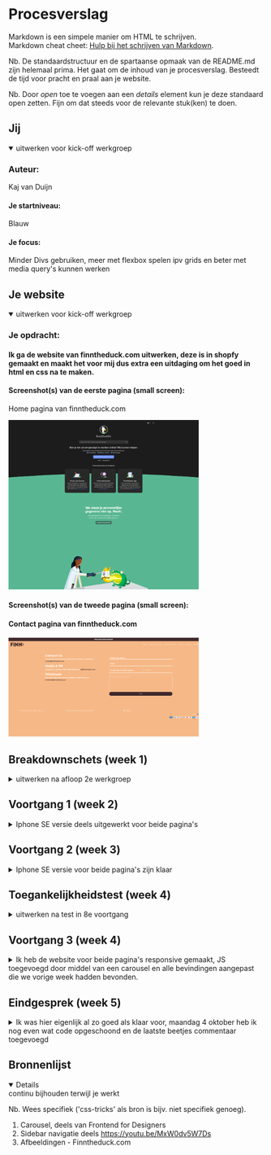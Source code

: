 # Procesverslag
Markdown is een simpele manier om HTML te schrijven.  
Markdown cheat cheet: [Hulp bij het schrijven van Markdown](https://github.com/adam-p/markdown-here/wiki/Markdown-Cheatsheet).

Nb. De standaardstructuur en de spartaanse opmaak van de README.md zijn helemaal prima. Het gaat om de inhoud van je procesverslag. Besteedt de tijd voor pracht en praal aan je website.

Nb. Door *open* toe te voegen aan een *details* element kun je deze standaard open zetten. Fijn om dat steeds voor de relevante stuk(ken) te doen.





## Jij

<details open>
<summary>uitwerken voor kick-off werkgroep</summary>

### Auteur:
Kaj van Duijn
 
#### Je startniveau:
Blauw
 
#### Je focus:
Minder Divs gebruiken, meer met flexbox spelen ipv grids en beter met media query's kunnen werken 
</details>





## Je website

<details open>
<summary>uitwerken voor kick-off werkgroep</summary>

### Je opdracht:
#### Ik ga de website van finntheduck.com uitwerken, deze is in shopfy gemaakt en maakt het voor mij dus extra een uitdaging om het goed in html en css na te maken. 

#### Screenshot(s) van de eerste pagina (small screen): 
Home pagina van finntheduck.com

<img src="images/WebsiteLandingpage.png" width="375px" alt="Dit is de langing page van de website">

#### Screenshot(s) van de tweede pagina (small screen):
#### Contact pagina van finntheduck.com
<img src="images/WebsiteAbout.png" width="375px" alt="Dit is de about page van de website">
 
</details>





## Breakdownschets (week 1)

<details>
<summary>uitwerken na afloop 2e werkgroep</summary>

### de hele eerste pagina: 
<img src="images/breakdownschets.png" width="375px" alt="breakdown van de hele pagina">

### dynamisch deel (bijv menu): 
<img src="images/breakdownschets3.png" width="375px" alt="breakdown van een dynamisch deel">

### wellicht nog een dynamisch deel (bijv filter): 
 
 ### de hele tweede pagina: 
<img src="images/breakdownschets2.png" width="375px" alt="breakdown van de hele pagina">

</details>





## Voortgang 1 (week 2)

<details>
<summary>Iphone SE versie deels uitgewerkt voor beide pagina's</summary>

### Stand van zaken
De eerste pagina van de iphone 5 / se maken ging makkelijk en snel,had alleen wat moeite met de afbeeldingen die de orginele website gebruikt te verkrijgen.
Het moeilijkste was om de instagram feed goed te krijgen, dit gebruikt namelijk een 2x2 grid met 4 afbeeldingen. Ik heb dat nog nooit gedaan maar na een aantal dingen proberen met width en height was het snel opgelost. 

 <img src="images/instagram.png" width="375px" alt="">

<img src="images/instagramcss.png" width="375px" alt="">

 In de eerste week was dus al de eerste pagina zo goed als af, samen met de styling.


### Agenda voor meeting
samen met je groepje opstellen

| student 1      | student 2          | student 3    | student 4        |
| ---            | ---                | ---          | ---              |
| dit bespreken  | en dit             | en ik dit    | en dan ik dat    |
| en dat ook nog | dit als er tijd is | nog een punt | dit wil ik zeker |
| ...            | ...                | ...          | ...              |


### Verslag van meeting
hier na afloop snel de uitkomsten van de meeting vastleggen

- Hoe met media-query's werken? min-width of max-width gebruiken? -> min-width
- punt 2
- nog een punt
- ...

</details>





## Voortgang 2 (week 3)

<details>
<summary>Iphone SE versie voor beide pagina's zijn klaar</summary>

### Stand van zaken
In de derde week heb ik al zo goed als alles uitgewerkt wat "makkelijk" te maken is op een website, nu moet ik nog een carousel toevoegen voor de quotes om aan mijn Javascript microinteractie te voldoen en met media query's alles goed krijgen zodat het responsive is.
Ik heb niet echt problemen gehad tot nu toe, het was even weer lastig met het formulier omdat ik dat nooit gebruik, maar na even puzzelen ben ik er wel uit gekomen. 


### Agenda voor meeting
samen met je groepje opstellen

| student 1      | student 2          | student 3    | student 4        |
| ---            | ---                | ---          | ---              |
| dit bespreken  | en dit             | en ik dit    | en dan ik dat    |
| en dat ook nog | dit als er tijd is | nog een punt | dit wil ik zeker |
| ...            | ...                | ...          | ...              |


### Verslag van meeting
hier na afloop snel de uitkomsten van de meeting vastleggen

- punt 1
- punt 2
- nog een punt
- ...

</details>





## Toegankelijkheidstest (week 4)

<details>
<summary>uitwerken na test in 8e voortgang</summary>

### Bevindingen met oud klasgenoten 
 
Bij 1024px en 1920px breedte is het menu nog steeds een hamburger, dit kan beter veranderd worden naar een "normaal" menu. 

De specificaties blijven onder elkaar staan bij het grote scherm, dit kan ook naast elkaar zodat het in een keer te zien is.
 
De shipping en retour informatie in het bruine vlak kan ook in plaats van onder elkaar naast elkaar als een soort banner. 
 
Alt tekst toevoegen voor de afbeeldingen
 
Linkjes naar paginas toevoegen, nu zijn er twee schermen maar geen verbindingen tussen de twee. 

 
 
 
 
 
#### Titel eerste bevinding
Bij 1024px en 1920px breedte is het menu nog steeds een hamburger, dit kan beter veranderd worden naar een "normaal" menu.

<img src="images/menupagina.png" width="375px" alt="">



 Ik kan hier beter een normaal menu hebben zodat de gebruiker alle mogelijkheden direct ziet. 

 
 
 
 
 
#### Titel tweede bevinding. 
De specificaties blijven onder elkaar staan bij het grote scherm, dit kan ook naast elkaar zodat het in een keer te zien is. 

<img src="images/specspagina.png" width="375px" alt="">
 
 
Ik kan de specs ipv centeren naast elkaar zetten zodat ze alle drie tegelijk te zien zijn.


 
 
 
 
#### Titel volgende bevinding. 
De shipping en retour informatie in het bruine vlak kan ook in plaats van onder elkaar naast elkaar als een soort banner.
 
<img src="images/shippingpagina.png" width="375px" alt="">

Ik kan een andere afbeelding op deze plek zetten die horizontaal informatie deelt ipv verticaal (met indien nodig een afbeelding)


#### Titel nog een bevinding. 
Linkjes naar paginas toevoegen, nu zijn er twee schermen maar geen verbindingen tussen de twee.

href invullen bij de <a> zodat er links zijn tussen de pagina's
 
</details>





## Voortgang 3 (week 4)

<details>
<summary>Ik heb de website voor beide pagina's responsive gemaakt, JS toegevoegd door middel van een carousel en alle bevindingen aangepast die we vorige week hadden bevonden.</summary>

### Stand van zaken
Ik heb nu alle bevindingen opgelost, ook heb ik het javascript gedeelte erin kunnen krijgen en alles responsive kunnen maken. Het javascript was niet al te moeilijk omdat ik Frontend for Designers heb gevolgd en daar veel met Sanne aan Javascript moest werken. De carousel was hier niet echt een uitdaging door omdat dit simpele functions waren. 

### Agenda voor meeting
samen met je groepje opstellen

| student 1      | student 2          | student 3    | student 4        |
| ---            | ---                | ---          | ---              |
| dit bespreken  | en dit             | en ik dit    | en dan ik dat    |
| en dat ook nog | dit als er tijd is | nog een punt | dit wil ik zeker |
| ...            | ...                | ...          | ...              |


### Verslag van meeting
hier na afloop snel de uitkomsten van de meeting vastleggen

- punt 1
- punt 2
- nog een punt
- ...

</details>





## Eindgesprek (week 5)

<details>
<summary>Ik was hier eigenlijk al zo goed als klaar voor, maandag 4 oktober heb ik nog even wat code opgeschoond en de laatste beetjes commentaar toegevoegd</summary>

### Stand van zaken
hier dit ging goed & dit was lastig (neem ook screenshots op van delen van je website en code)

### Screenshot(s)

 <img src="images/websiteIphoneSE.png" width="375px" alt="IphoneSE">

 
 
  <img src="images/websiteIphonePlus.png" width="375px" alt="IphonePlus">

 
 
  <img src="images/websiteIpad.png" width="375px" alt="Ipad">


 
  <img src="images/websiteIpadPro.png" width="375px" alt="IpadPro">

 
 
  <img src="images/website.png" width="375px" alt="1920 x 1080">

</details>





## Bronnenlijst

<details open>
<summary>continu bijhouden terwijl je werkt</summary>

Nb. Wees specifiek ('css-tricks' als bron is bijv. niet specifiek genoeg).

1. Carousel, deels van Frontend for Designers 
2. Sidebar navigatie deels https://youtu.be/MxW0dv5W7Ds 
3. Afbeeldingen - Finntheduck.com

</details>
